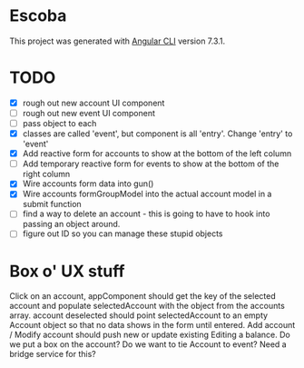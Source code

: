 # Escoba

This project was generated with [Angular CLI](https://github.com/angular/angular-cli) version 7.3.1.

# TODO

- [x] rough out new account UI component
- [ ] rough out new event UI component
- [ ] pass object to each
- [x] classes are called 'event', but component is all 'entry'. Change 'entry' to 'event'
- [x] Add reactive form for accounts to show at the bottom of the left column
- [ ] Add temporary reactive form for events to show at the bottom of the right column
- [x] Wire accounts form data into gun()
- [x] Wire accounts formGroupModel into the actual account model in a submit function
- [ ] find a way to delete an account - this is going to have to hook into passing an object around.
- [ ] figure out ID so you can manage these stupid objects

# Box o' UX stuff

Click on an account, appComponent should get the key of the selected account and populate selectedAccount with the object from the accounts array.
account deselected should point selectedAccount to an empty Account object so that no data shows in the form until entered.
Add account / Modify account should push new or update existing
Editing a balance.  Do we put a box on the account?  Do we want to tie Account to event?  Need a bridge service for this?